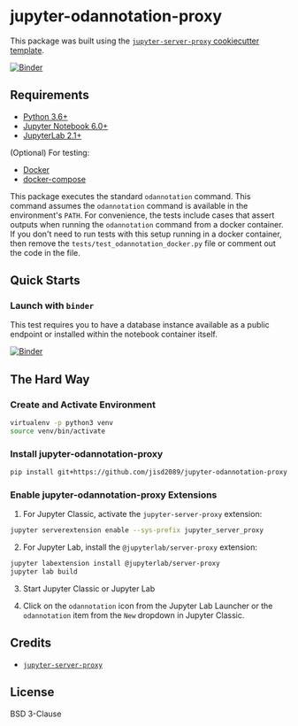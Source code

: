 # jupyter-odannotation-proxy

This package was built using the [`jupyter-server-proxy` cookiecutter template](https://github.com/illumidesk/cookiecutter-jupyter-server-proxy).

[![Binder](https://mybinder.org/badge_logo.svg)](https://mybinder.org/v2/gh/jisd2089/jupyter-odannotation-proxy/main?urlpath=odannotation)

## Requirements

- [Python 3.6+](https://www.python.org/downloads/)
- [Jupyter Notebook 6.0+](https://pypi.org/project/notebook/)
- [JupyterLab 2.1+](https://jupyterlab.readthedocs.io/en/stable/getting_started/installation.html)

(Optional) For testing:

- [Docker](https://docs.docker.com/get-docker/)
- [docker-compose](https://docs.docker.com/compose/install/)

This package executes the standard `odannotation` command. This command assumes the `odannotation` command is available in the environment's `PATH`. For convenience, the tests include cases that assert outputs when running the `odannotation` command from a docker container. If you don't need to run tests with this setup running in a docker container, then remove the `tests/test_odannotation_docker.py` file or comment out the code in the file.

## Quick Starts

### Launch with `binder`

This test requires you to have a database instance available as a public endpoint or installed within the notebook container itself.

[![Binder](https://mybinder.org/badge_logo.svg)](https://mybinder.org/v2/gh/illumidesk/jupyter-odannotation-proxy/main?urlpath=odannotation)

## The Hard Way

### Create and Activate Environment

```bash
virtualenv -p python3 venv
source venv/bin/activate
```

### Install jupyter-odannotation-proxy

```bash
pip install git+https://github.com/jisd2089/jupyter-odannotation-proxy.git
```

### Enable jupyter-odannotation-proxy Extensions

1. For Jupyter Classic, activate the `jupyter-server-proxy` extension:

```bash
jupyter serverextension enable --sys-prefix jupyter_server_proxy
```

2. For Jupyter Lab, install the `@jupyterlab/server-proxy` extension:

```bash
jupyter labextension install @jupyterlab/server-proxy
jupyter lab build
```

3. Start Jupyter Classic or Jupyter Lab

4. Click on the `odannotation` icon from the Jupyter Lab Launcher or the `odannotation` item from the `New` dropdown in Jupyter Classic.

## Credits

- [`jupyter-server-proxy`](https://github.com/jupyterhub/jupyter-server-proxy)

## License

BSD 3-Clause
